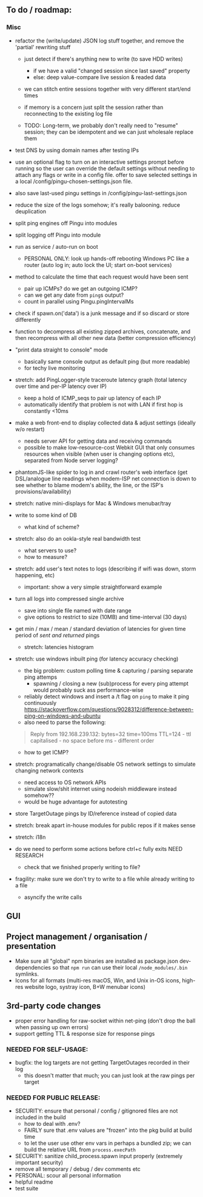 ## To do / roadmap:

### Misc

- refactor the (write/update) JSON log stuff together, and remove the 'partial' rewriting stuff
	- just detect if there's anything new to write (to save HDD writes)
		- if we have a valid "changed session since last saved" property
		- else: deep value-compare live session & readed data
	- we can stitch entire sessions together with very different start/end times
	- if memory is a concern just split the session rather than reconnecting to the existing log file

	- TODO: Long-term, we probably don't really need to "resume" session; they can be idempotent and we can just wholesale replace them 

- test DNS by using domain names after testing IPs

- use an optional flag to turn on an interactive settings prompt before running so the user can override the default settings without needing to attach any flags or write in a config file. offer to save selected settings in a local /config/pingu-chosen-settings.json file. 

- also save last-used pingu settings in /config/pingu-last-settings.json

- reduce the size of the logs somehow; it's really balooning. reduce deuplication

- split ping engines off Pingu into modules

- split logging off Pingu into module

- run as service / auto-run on boot 
	- PERSONAL ONLY: look up hands-off rebooting Windows PC like a router (auto log in; auto lock the UI; start on-boot services)

- method to calculate the time that each request would have been sent
	- pair up ICMPs? do we get an outgoing ICMP?
	- can we get any date from `ping`s output?
	- count in parallel using Pingu.pingIntervalMs

- check if spawn.on('data') is a junk message and if so discard or store differently

- function to decompress all existing zipped archives, concatenate, and then recompress with all other new data (better compression efficiency)

- "print data straight to console" mode
	- basically same console output as default ping (but more readable)
	- for techy live monitoring

- stretch: add PingLogger-style traceroute latency graph (total latency over time and per-IP latency over IP)
	- keep a hold of ICMP_seqs to pair up latency of each IP
	- automatically identify that problem is not with LAN if first hop is constantly <10ms

- make a web front-end to display collected data & adjust settings (ideally w/o restart)
	- needs server API for getting data and receiving commands
	- possible to make low-resource-cost Webkit GUI that only consumes resources when visible (when user is changing options etc), separated from Node server logging?

- phantomJS-like spider to log in and crawl router's web interface (get DSL/analogue line readings when modem-ISP net connection is down to see whether to blame modem's ability, the line, or the ISP's provisions/availability)

- stretch: native mini-displays for Mac & Windows menubar/tray

- write to some kind of DB
	- what kind of scheme?

- stretch: also do an ookla-style real bandwidth test
	- what servers to use?
	- how to measure?

- stretch: add user's text notes to logs (describing if wifi was down, storm happening, etc)
	- important: show a very simple straightforward example

- turn all logs into compressed single archive 
	- save into single file named with date range
	- give options to restrict to size (10MB) and time-interval (30 days)

- get min / max / mean / standard deviation of latencies for given time period of *sent and returned* pings
	- stretch: latencies histogram

- stretch: use windows inbuilt ping (for latency accuracy checking)
	- the big problem: custom polling time & capturing / parsing separate ping attemps
		- spawning / closing a new (sub)process for every ping attempt would probably suck ass performance-wise
	- reliably detect windows and insert a /t flag on `ping` to make it ping continuously
	https://stackoverflow.com/questions/9028312/difference-between-ping-on-windows-and-ubuntu
	- also need to parse the following:
	> Reply from 192.168.239.132: bytes=32 time=100ms TTL=124
		- ttl capitalised
		- no space before ms
		- different order
	- how to get ICMP?

- stretch: programatically change/disable OS network settings to simulate changing network contexts 
	- need access to OS network APIs
	- simulate slow/shit internet using nodeish middleware instead somehow??
	- would be huge advantage for autotesting

- store TargetOutage pings by ID/reference instead of copied data

- stretch: break apart in-house modules for public repos if it makes sense

- stretch: i18n

- do we need to perform some actions before ctrl+c fully exits NEED RESEARCH
	- check that we finished properly writing to file?

- fragility: make sure we don't try to write to a file while already writing to a file
	- asyncify the write calls

## GUI

## Project management / organisation / presentation

- Make sure all "global" npm binaries are installed as package.json dev-dependencies so that `npm run` can use their local `/node_modules/.bin` symlinks.
- Icons for all formats (multi-res macOS, Win, and Unix in-OS icons, high-res website logo, systray icon, B+W menubar icons)


## 3rd-party code changes

- proper error handling for raw-socket within net-ping (don't drop the ball when passing up own errors)
- support getting TTL & response size for response pings

### NEEDED FOR SELF-USAGE:

- bugfix: the log targets are not getting TargetOutages recorded in their log
	- this doesn't matter that much; you can just look at the raw pings per target

### NEEDED FOR PUBLIC RELEASE:

- SECURITY: ensure that personal / config / gitignored files are not included in the build
	- how to deal with .env?
	- FAIRLY sure that .env values are "frozen" into the pkg build at build time
	- to let the user use other env vars in perhaps a bundled zip; we can build the relative URL from `process.execPath`
- SECURITY: sanitize child_process.spawn input properly (extremely important security)
- remove all temporary / debug / dev comments etc
- PERSONAL: scour all personal information
- helpful readme
- test suite